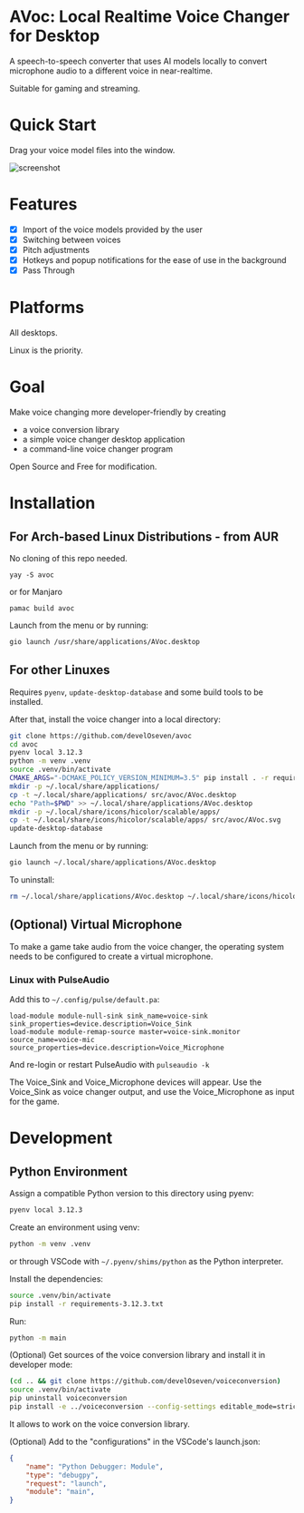 # AVoc: Local Realtime Voice Changer for Desktop

A speech-to-speech converter that uses AI models locally to convert microphone audio to a different voice in near-realtime.

Suitable for gaming and streaming.

# Quick Start

Drag your voice model files into the window.

![screenshot](doc/screenshot.png)

# Features

- [X] Import of the voice models provided by the user
- [X] Switching between voices
- [X] Pitch adjustments
- [X] Hotkeys and popup notifications for the ease of use in the background
- [X] Pass Through

# Platforms

All desktops.

Linux is the priority.

# Goal

Make voice changing more developer-friendly by creating
  - a voice conversion library
  - a simple voice changer desktop application
  - a command-line voice changer program

Open Source and Free for modification.

# Installation

## For Arch-based Linux Distributions - from AUR

No cloning of this repo needed.

```
yay -S avoc
```

or for Manjaro

```
pamac build avoc
```

Launch from the menu or by running:

```sh
gio launch /usr/share/applications/AVoc.desktop
```

## For other Linuxes

Requires `pyenv`, `update-desktop-database` and some build tools to be installed.

After that, install the voice changer into a local directory:

```sh
git clone https://github.com/develOseven/avoc
cd avoc
pyenv local 3.12.3
python -m venv .venv
source .venv/bin/activate
CMAKE_ARGS="-DCMAKE_POLICY_VERSION_MINIMUM=3.5" pip install . -r requirements-3.12.3.txt
mkdir -p ~/.local/share/applications/
cp -t ~/.local/share/applications/ src/avoc/AVoc.desktop
echo "Path=$PWD" >> ~/.local/share/applications/AVoc.desktop
mkdir -p ~/.local/share/icons/hicolor/scalable/apps/
cp -t ~/.local/share/icons/hicolor/scalable/apps/ src/avoc/AVoc.svg
update-desktop-database
```

Launch from the menu or by running:

```sh
gio launch ~/.local/share/applications/AVoc.desktop
```

To uninstall:

```sh
rm ~/.local/share/applications/AVoc.desktop ~/.local/share/icons/hicolor/scalable/apps/AVoc.svg
```

## (Optional) Virtual Microphone

To make a game take audio from the voice changer, the operating system needs to be configured to create a virtual microphone.

### Linux with PulseAudio

Add this to `~/.config/pulse/default.pa`:

```
load-module module-null-sink sink_name=voice-sink sink_properties=device.description=Voice_Sink
load-module module-remap-source master=voice-sink.monitor source_name=voice-mic source_properties=device.description=Voice_Microphone
```

And re-login or restart PulseAudio with `pulseaudio -k`

The Voice_Sink and Voice_Microphone devices will appear. Use the Voice_Sink as voice changer output, and use the Voice_Microphone as input for the game.

# Development

## Python Environment

Assign a compatible Python version to this directory using pyenv:

```sh
pyenv local 3.12.3
```

Create an environment using venv:

```sh
python -m venv .venv
```

or through VSCode with `~/.pyenv/shims/python` as the Python interpreter.

Install the dependencies:

```sh
source .venv/bin/activate
pip install -r requirements-3.12.3.txt
```

Run:

```sh
python -m main
```

(Optional) Get sources of the voice conversion library and install it in developer mode:

```sh
(cd .. && git clone https://github.com/develOseven/voiceconversion)
source .venv/bin/activate
pip uninstall voiceconversion
pip install -e ../voiceconversion --config-settings editable_mode=strict
```

It allows to work on the voice conversion library.

(Optional) Add to the "configurations" in the VSCode's launch.json:

```json
{
    "name": "Python Debugger: Module",
    "type": "debugpy",
    "request": "launch",
    "module": "main",
}
```
